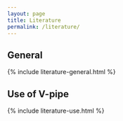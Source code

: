 ```yaml
---
layout: page
title: Literature
permalink: /literature/
---
```


## General

{% include literature-general.html %}

## Use of V-pipe

{% include literature-use.html %}
